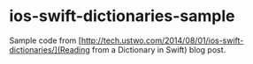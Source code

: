 ios-swift-dictionaries-sample
=============================

Sample code from [http://tech.ustwo.com/2014/08/01/ios-swift-dictionaries/](Reading from a Dictionary in Swift) blog post.
